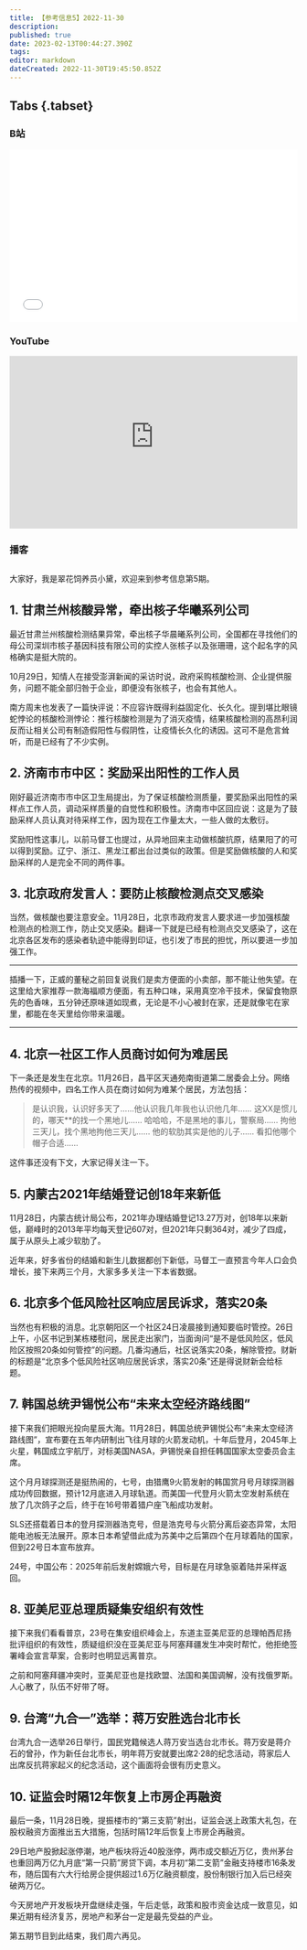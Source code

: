 ```yaml
---
title: 【参考信息5】2022-11-30
description: 
published: true
date: 2023-02-13T00:44:27.390Z
tags: 
editor: markdown
dateCreated: 2022-11-30T19:45:50.852Z
---
```


## Tabs {.tabset}

### B站
<div style="position: relative; padding: 30% 45%;">
<iframe style="position: absolute; width: 100%; height: 100%; left: 0; top: 0;" src="//player.bilibili.com/player.html?&bvid=BV18W4y1p7up&page=1&as_wide=1&high_quality=1&danmaku=1" scrolling="no" border="0" frameborder="no" framespacing="0" allowfullscreen="true"></iframe>
</div>

### YouTube
<div style="position: relative; padding: 30% 45%;">
<iframe style="position: absolute; top: 0; left: 0; width: 100%; height: 100%;" src="https://www.youtube-nocookie.com/embed/YgBRwMz8YwU" title="YouTube video player" frameborder="0" allow="accelerometer; autoplay; clipboard-write; encrypted-media; gyroscope; picture-in-picture" allowfullscreen></iframe>
</div>
  
### 播客
<div class="podcast-player"></div>

## 

大家好，我是翠花饲养员小黛，欢迎来到参考信息第5期。

## 1. 甘肃兰州核酸异常，牵出核子华曦系列公司

最近甘肃兰州核酸检测结果异常，牵出核子华晨曦系列公司，全国都在寻找他们的母公司深圳市核子基因科技有限公司的实控人张核子以及张珊珊，这个起名字的风格确实是挺大院的。

10月29日，知情人在接受澎湃新闻的采访时说，政府采购核酸检测、企业提供服务，问题不能全部归咎于企业，即便没有张核子，也会有其他人。

南方周末也发表了一篇快评说：不应容许既得利益固定化、长久化。提到堪比眼镜蛇悖论的核酸检测悖论：推行核酸检测是为了消灭疫情，结果核酸检测的高昂利润反而让相关公司有制造假阳性与假阴性，让疫情长久化的诱因。这可不是危言耸听，而是已经有了不少实例。

## 2. 济南市市中区：奖励采出阳性的工作人员

刚好最近济南市市中区卫生局提出，为了保证核酸检测质量，要奖励采出阳性的采样点工作人员，调动采样质量的自觉性和积极性。济南市中区回应说：这是为了鼓励采样人员认真对待采样工作，因为现在工作量太大，一些人做的太敷衍。

奖励阳性这事儿，以前马督工也提过，从异地回来主动做核酸抗原，结果阳了的可以得到奖励。辽宁、浙江、黑龙江都出台过类似的政策。但是奖励做核酸的人和奖励采样的人是完全不同的两件事。

## 3. 北京政府发言人：要防止核酸检测点交叉感染

当然，做核酸也要注意安全。11月28日，北京市政府发言人要求进一步加强核酸检测点的检测工作，防止交叉感染。翻译一下就是已经有检测点交叉感染了，这在北京各区发布的感染者轨迹中能得到印证，也引发了市民的担忧，所以要进一步加强工作。

-----

插播一下，正威的董秘之前回复说我们是卖方便面的小卖部，那不能让他失望。在这里给大家推荐一款海福顺方便面，有五种口味，采用真空冷干技术，保留食物原先的色香味，五分钟还原味道如现煮，无论是不小心被封在家，还是就像宅在家里，都能在冬天里给你带来温暖。

-----

## 4. 北京一社区工作人员商讨如何为难居民

下一条还是发生在北京。11月26日，昌平区天通苑南街道第二居委会上分。网络热传的视频中，四名工作人员在商讨如何为难某个居民，方法包括：

> 是认识我，认识好多天了……他认识我几年我也认识他几年……
> 这XX是惯儿的，哪天\*\*的找一个黑地儿……
> 哈哈哈，不是黑地的事儿，警察局……
> 拘他三天儿，找个黑地拘他三天儿……
> 他的软肋其实是他的儿子……
> 看扣他哪个帽子合适……

这件事还没有下文，大家记得关注一下。

## 5. 内蒙古2021年结婚登记创18年来新低

11月28日，内蒙古统计局公布，2021年办理结婚登记13.27万对，创18年以来新低，巅峰时的2013年平均每天登记607对，但2021年只剩364对，减少了四成，属于从原头上减少软肋了。

近年来，好多省份的结婚和新生儿数据都创下新低，马督工一直预言今年人口会负增长，接下来两三个月，大家多多关注一下本省数据。

## 6. 北京多个低风险社区响应居民诉求，落实20条

当然也有积极的消息。北京朝阳区一个社区24日凌晨接到通知要临时管控。26日上午，小区书记到某栋楼慰问，居民走出家门，当面询问“是不是低风险区，低风险区按照20条如何管控”的问题。几番沟通后，社区说落实20条，解除管控。财新的标题是“北京多个低风险社区响应居民诉求，落实20条”还是得说财新会给标题。

## 7. 韩国总统尹锡悦公布“未来太空经济路线图”

接下来我们把眼光投向星辰大海。11月28日，韩国总统尹锡悦公布“未来太空经济路线图”，宣布要在五年内研制出飞往月球的火箭发动机，十年后登月，2045年上火星，韩国成立宇航厅，对标美国NASA，尹锡悦亲自担任韩国国家太空委员会主席。

这个月月球探测还是挺热闹的，七号，由猎鹰9火箭发射的韩国赏月号月球探测器成功传回数据，预计12月底进入月球轨道。而美国一代登月火箭太空发射系统在放了几次鸽子之后，终于在16号带着猎户座飞船成功发射。

SLS还搭载着日本的登月探测器浩克号，但是浩克号与火箭分离后姿态异常，太阳能电池板无法展开。原本日本希望借此成为苏美中之后第四个在月球着陆的国家，但到22号日本宣布放弃。

24号，中国公布：2025年前后发射嫦娥六号，目标是在月球急驱着陆并采样返回。

## 8. 亚美尼亚总理质疑集安组织有效性

接下来我们看看普京，23号在集安组织峰会上，东道主亚美尼亚的总理帕西尼扬批评组织的有效性，质疑组织没在亚美尼亚与阿塞拜疆发生冲突时帮忙，他拒绝签署峰会宣言草案，合影时也明显远离普京。

之前和阿塞拜疆冲突时，亚美尼亚也是找欧盟、法国和美国调解，没有找俄罗斯。人心散了，队伍不好带了呀。

## 9. 台湾“九合一”选举：蒋万安胜选台北市长

台湾九合一选举26日举行，国民党籍候选人蒋万安当选台北市长。蒋万安是蒋介石的曾孙，作为新任台北市长，明年蒋万安就要出席2·28的纪念活动，蒋家后人出席反抗蒋家起义的纪念活动，这个画面将会很有历史意义。

## 10. 证监会时隔12年恢复上市房企再融资

最后一条，11月28日晚，提振楼市的“第三支箭”射出，证监会送上政策大礼包，在股权融资方面推出五大措施，包括时隔12年后恢复上市房企再融资。

29日地产股掀起涨停潮，地产板块将近40股涨停，两市成交额近万亿，贵州茅台也重回两万亿九月底“第一只箭”房贷下调，本月初“第二支箭”金融支持楼市16条发布，随后国有六大行给房企提供超过1.6万亿融资额度，股份制银行加入后已经突破两万亿。

今天房地产开发板块开盘继续走强，午后走低，政策和股市资金达成一致意见，如果近期有经济复苏，房地产和茅台一定是最先受益的产业。

第五期节目到此结束，我们周六再见。